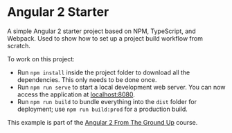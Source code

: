 # Angular 2 Starter

A simple Angular 2 starter project based on NPM, TypeScript, and Webpack.
Used to show how to set up a project build workflow from scratch.

To work on this project:

* Run `npm install` inside the project folder to download all the dependencies. This only needs to be done once.
* Run `npm run serve` to start a local development web server. You can now access the application at [localhost:8080](http://localhost:8080/).
* Run `npm run build` to bundle everything into the `dist` folder for deployment; use `npm run build:prod` for a production build.

This example is part of the [Angular 2 From The Ground Up](http://www.encodedknowledge.com/coupons/angular2/github) course.
